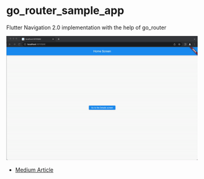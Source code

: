 # go_router_sample_app

Flutter Navigation 2.0 implementation with the help of go_router

![sample](sample.gif)

- [Medium Article](https://osamaasif.medium.com/navigation-in-flutter-using-go-router-4200ecaff14f)

